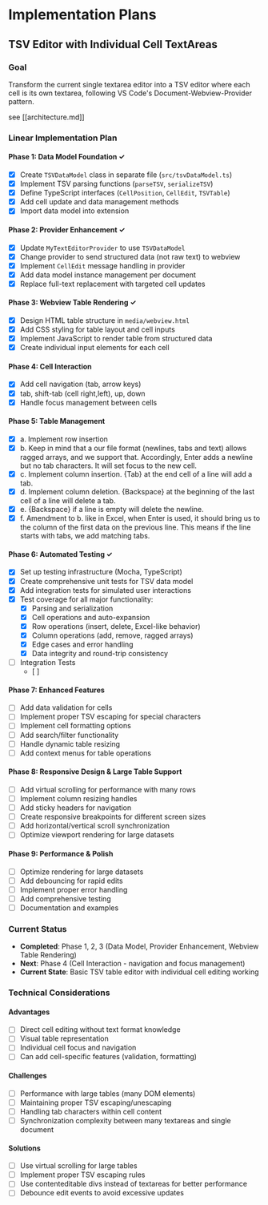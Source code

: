 # Implementation Plans

## TSV Editor with Individual Cell TextAreas

### Goal
Transform the current single textarea editor into a TSV editor where each cell is its own textarea, following VS Code's Document-Webview-Provider pattern.

see [[architecture.md]]

### Linear Implementation Plan

#### Phase 1: Data Model Foundation ✓
- [x] Create `TSVDataModel` class in separate file (`src/tsvDataModel.ts`)
- [x] Implement TSV parsing functions (`parseTSV`, `serializeTSV`)
- [x] Define TypeScript interfaces (`CellPosition`, `CellEdit`, `TSVTable`)
- [x] Add cell update and data management methods
- [x] Import data model into extension

#### Phase 2: Provider Enhancement ✓
- [x] Update `MyTextEditorProvider` to use `TSVDataModel`
- [x] Change provider to send structured data (not raw text) to webview
- [x] Implement `CellEdit` message handling in provider
- [x] Add data model instance management per document
- [x] Replace full-text replacement with targeted cell updates

#### Phase 3: Webview Table Rendering ✓
- [x] Design HTML table structure in `media/webview.html`
- [x] Add CSS styling for table layout and cell inputs
- [x] Implement JavaScript to render table from structured data
- [x] Create individual input elements for each cell

#### Phase 4: Cell Interaction
- [x] Add cell navigation (tab, arrow keys)
- [x] tab, shift-tab (cell right,left), up, down
- [x] Handle focus management between cells

#### Phase 5: Table Management
- [x] a. Implement row insertion
- [x] b. Keep in mind that a our file format (newlines, tabs and text) allows ragged arrays, and we support that.  Accordingly, Enter adds a newline but no tab characters.  It will set focus to the new cell.
- [x] c. Implement column insertion.  {Tab} at the end cell of a line will add a tab.
- [x] d. Implement column deletion.  {Backspace} at the beginning of the last cell of a line will delete a tab.
- [x] e. {Backspace} if a line is empty will delete the newline.
- [x] f. Amendment to b.  like in Excel, when Enter is used, it should bring us to the column of the first data on the previous line.  This means if the line starts with tabs, we add matching tabs.

#### Phase 6: Automated Testing ✓

- [x] Set up testing infrastructure (Mocha, TypeScript)
- [x] Create comprehensive unit tests for TSV data model
- [x] Add integration tests for simulated user interactions
- [x] Test coverage for all major functionality:
  - [x] Parsing and serialization
  - [x] Cell operations and auto-expansion
  - [x] Row operations (insert, delete, Excel-like behavior)
  - [x] Column operations (add, remove, ragged arrays)
  - [x] Edge cases and error handling
  - [x] Data integrity and round-trip consistency
- [ ] Integration Tests
  - [ ]

#### Phase 7: Enhanced Features

- [ ] Add data validation for cells
- [ ] Implement proper TSV escaping for special characters
- [ ] Implement cell formatting options
- [ ] Add search/filter functionality
- [ ] Handle dynamic table resizing
- [ ] Add context menus for table operations

#### Phase 8: Responsive Design & Large Table Support

- [ ] Add virtual scrolling for performance with many rows
- [ ] Implement column resizing handles
- [ ] Add sticky headers for navigation
- [ ] Create responsive breakpoints for different screen sizes
- [ ] Add horizontal/vertical scroll synchronization
- [ ] Optimize viewport rendering for large datasets

#### Phase 9: Performance & Polish

- [ ] Optimize rendering for large datasets
- [ ] Add debouncing for rapid edits
- [ ] Implement proper error handling
- [ ] Add comprehensive testing
- [ ] Documentation and examples

### Current Status

- **Completed**: Phase 1, 2, 3 (Data Model, Provider Enhancement, Webview Table Rendering)
- **Next**: Phase 4 (Cell Interaction - navigation and focus management)
- **Current State**: Basic TSV table editor with individual cell editing working

### Technical Considerations

#### Advantages

- [ ] Direct cell editing without text format knowledge
- [ ] Visual table representation
- [ ] Individual cell focus and navigation
- [ ] Can add cell-specific features (validation, formatting)

#### Challenges

- [ ] Performance with large tables (many DOM elements)
- [ ] Maintaining proper TSV escaping/unescaping
- [ ] Handling tab characters within cell content
- [ ] Synchronization complexity between many textareas and single document

#### Solutions

- [ ] Use virtual scrolling for large tables
- [ ] Implement proper TSV escaping rules
- [ ] Use contenteditable divs instead of textareas for better performance
- [ ] Debounce edit events to avoid excessive updates
